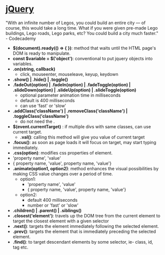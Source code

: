 # [jQuery](https://api.jquery.com/)

"With an infinite number of Legos, you could build an entire city — of course, this would take a long time. What if you were given pre-made Lego buildings, Lego roads, Lego parks, etc? You could build a city much faster." - Codecademy

- **$(document).ready(() => { })**: method that waits until the HTML page's DOM is ready to manipulate.
- **const $variable = $('object')**: conventional to put jquery objects into variables.
- **.on(string, callback)**
  - click, mouseenter, mouseleave, keyup, keydown
- **.show() | .hide() | .toggle()**
- **.fadeOut(option) | .fadeIn(option) | .fadeToggle(option) | .slideDown(option) | .slideUp(option) | .slideToggle(option)**
  - optional parameter animation time in milliseconds
  - default is 400 milliseconds
  - can use 'fast' or 'slow'
- **.addClass('className') | .removeClass('className') | .toggleClass('className')**
  - do not need the .
- **$(event.currentTarget)** : if multiple divs with same classes, can use current target.
  - **.val()**: calling this method will give you value of current target
- **.focus()**: as soon as page loads it will focus on target, may start typing immediately.
- **.css(option)**: modifies css properties of element.
 - 'property name', 'value'
 - { property name, 'value', property name, 'value'}
- **.animate(option1, option2)**: method enhances the visual possibilities by making CSS value changes over a period of time.
  - option1: 
    - 'property name', 'value'
    - { property name, 'value', property name, 'value'}
  - option2:
    - default 400 milliseconds
    - number or 'fast' or 'slow'
- **.children() | .parent() | .siblings()**
- **.closest('element')**: travels up the DOM tree from the current element to target the closest element with a given selector
- **.next()**: targets the element immediately following the selected element.
- **.prev()**: targets the element that is immediately preceding the selected element.
- **.find()**: to target descendant elements by some selector, ie- class, id, tag etc.